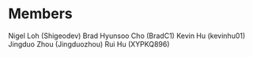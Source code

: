 # Members
Nigel Loh (Shigeodev)
Brad Hyunsoo Cho (BradC1)
Kevin Hu (kevinhu01)
Jingduo Zhou (Jingduozhou)
Rui Hu (XYPKQ896)

